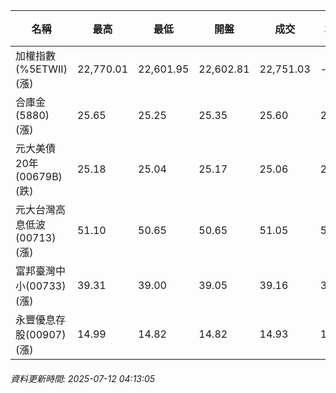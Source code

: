 | 名稱 | 最高 | 最低 | 開盤 | 成交 | 均價 | 成交金額(億) | 昨收 | 漲跌幅 | 漲跌 | 總量 | 昨量 | 振幅 |
| -------- | -------- | -------- | -------- |-------- | -------- | -------- |-------- |-------- |-------- | -------- | -------- |-------- |
|加權指數(%5ETWII) (漲)|22,770.01|22,601.95|22,602.81|22,751.03|-|3,282.18|22,693.25|0.25%|57.78|6,967,108|0|0.74%|
|合庫金(5880) (漲)|25.65|25.25|25.35|25.60|25.54|4.02|25.30|1.19%|0.30|15,740|7,883|1.58%|
|元大美債20年(00679B) (跌)|25.18|25.04|25.17|25.06|25.09|5.90|25.10|0.16%|0.04|23,508|32,060|0.56%|
|元大台灣高息低波(00713) (漲)|51.10|50.65|50.65|51.05|50.93|3.04|50.65|0.79%|0.40|5,968|6,774|0.89%|
|富邦臺灣中小(00733) (漲)|39.31|39.00|39.05|39.16|39.17|0.242|39.02|0.36%|0.14|617|661|0.79%|
|永豐優息存股(00907) (漲)|14.99|14.82|14.82|14.93|14.93|0.137|14.82|0.74%|0.11|917|1,211|1.15%|
###### 資料更新時間: 2025-07-12 04:13:05